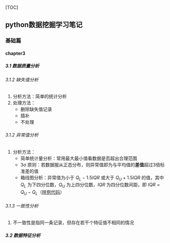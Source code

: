 [TOC]
## python数据挖掘学习笔记
### 基础篇
#### chapter3
##### 3.1 数据质量分析
###### 3.1.2 缺失值分析
1. 分析方法：简单的统计分析
2. 处理方法：
    - 删除缺失值记录
    - 插补
    - 不处理

###### 3.1.2 异常值分析
1. 分析方法：
    - 简单统计量分析：常用最大最小值看数据是否超出合理范围
    - $3\sigma$ 原则：若数据服从正态分布，则异常值即为与平均值的**差值**超过3倍标准差的值
    - 箱线图分析：异常值为小于 $Q_L-1.5IQR$ 或大于 $Q_U+1.5IQR$ 的值，其中 $Q_L$ 为下四分位数，$Q_U$ 为上四分位数，$IQR$ 为四分位数间距，即 $IQR=Q_U-Q_L$（[样例代码](./code/chapter3/code/boxplot.py)）

###### 3.1.3 一致性分析
1. 不一致性是指同一条记录，但存在若干个特征值不相同的情况

##### 3.2 数据特征分析

